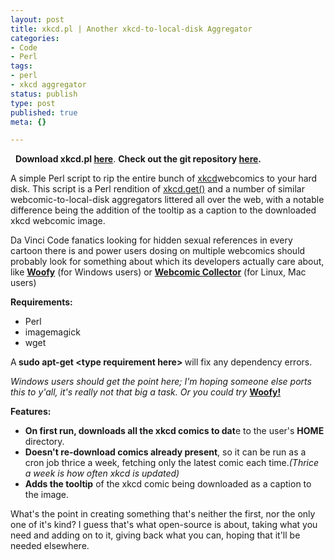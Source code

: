 ```yaml
--- 
layout: post
title: xkcd.pl | Another xkcd-to-local-disk Aggregator
categories: 
- Code
- Perl
tags: 
- perl
- xkcd aggregator
status: publish
type: post
published: true
meta: {}

---
```

&nbsp;
<strong>Download xkcd.pl <a href="https://github.com/downloads/emaadmanzoor/xkcd.pl/xkcd.pl" target="_blank">here</a></strong>. <strong>Check out the git repository <a href="https://github.com/emaadmanzoor/xkcd.pl" target="_blank">here</a>.</strong>

A simple Perl script to rip the entire bunch of <a href="http://www.xlcd.com" target="_blank">xkcd</a>webcomics to your hard disk. This script is a Perl rendition of <a href="http://sourceforge.net/projects/xkcdget/" target="_blank">xkcd.get()</a> and a number of similar webcomic-to-local-disk aggregators littered all over the web, with a notable difference being the addition of the tooltip as a caption to the downloaded xkcd webcomic image.

Da Vinci Code fanatics looking for hidden sexual references in every cartoon there is and power users dosing on multiple webcomics should probably look for something about which its developers actually care about, like <strong><a href="http://code.google.com/p/woofy/" target="_blank">Woofy</a></strong> (for Windows users) or <strong><a href="http://collector.skumleren.net/" target="_blank">Webcomic Collector</a></strong> (for Linux, Mac users)
&nbsp;
<!--more-->
<strong>Requirements:</strong>
<ul>
	<li>Perl</li>
	<li>imagemagick</li>
	<li>wget</li>
</ul>
A<strong> sudo apt-get &lt;type requirement here&gt; </strong>will fix any dependency errors.

<em>Windows users should get the point here; I'm hoping someone else  ports this to y'all, it's really not that big a task. Or you could try </em><strong><a href="http://code.google.com/p/woofy/">Woofy!</a></strong><em> </em>

<strong>Features:</strong>
<ul>
	<li><strong>On first run, downloads all the xkcd comics to dat</strong>e to the user's <strong>HOME</strong> directory.<em> </em><em> </em></li>
	<li><strong>Doesn't re-download comics already present</strong>, so it can be run as a cron job thrice a week, fetching only the latest comic each time.<em>(Thrice a week is how often xkcd is updated)</em></li>
	<li><strong>Adds the tooltip</strong> of the xkcd comic being downloaded as a caption to the image.</li>
</ul>
What's the point in creating something that's neither the first, nor the only one of it's kind? I guess that's what open-source is about, taking what you need and adding on to it, giving back what you can, hoping that it'll be needed elsewhere.
